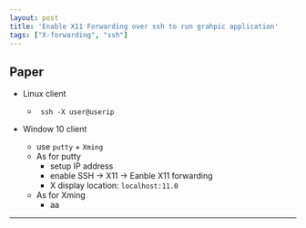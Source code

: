 ```yaml
---
layout: post
title: 'Enable X11 Forwarding over ssh to run grahpic application'
tags: ["X-forwarding", "ssh"]
---
```


## Paper
- Linux client
  - ` ssh -X user@userip`
  
- Window 10 client
  - use `putty` + `Xming`
  - As for putty
    - setup IP address 
    - enable SSH -> X11 -> Eanble X11 forwarding
    - X display location: `localhost:11.0`
  - As for Xming
    - aa
  
---
